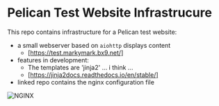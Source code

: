 # Pelican Test Website Infrastrucure

This repo contains infrastructure for a Pelican test website:

- a small webserver based on `aiohttp` displays content 
    - [https://test.markymark.bx9.net/]
- features in development: 
    - The templates are 'jinja2' ... i think ... 
    - [https://jinja2docs.readthedocs.io/en/stable/]
- linked repo contains the nginx configuration file

![NGINX](https://www.nginx.com/wp-content/uploads/2020/06/NGINX-Logo-White-Endorsement-RGB.svg)
